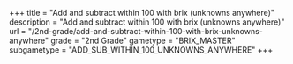+++
title = "Add and subtract within 100 with brix (unknowns anywhere)"
description = "Add and subtract within 100 with brix (unknowns anywhere)"
url = "/2nd-grade/add-and-subtract-within-100-with-brix-unknowns-anywhere"
grade = "2nd Grade"
gametype = "BRIX_MASTER"
subgametype = "ADD_SUB_WITHIN_100_UNKNOWNS_ANYWHERE"
+++
